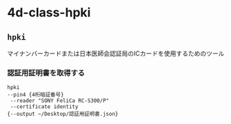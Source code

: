 # 4d-class-hpki

## `hpki`

マイナンバーカードまたは日本医師会認証局のICカードを使用するためのツール

### 認証用証明書を取得する

```
hpki
--pin4 {4桁暗証番号}
 --reader "SONY FeliCa RC-S300/P"
 --certificate identity
{--output ~/Desktop/認証用証明書.json}
```
